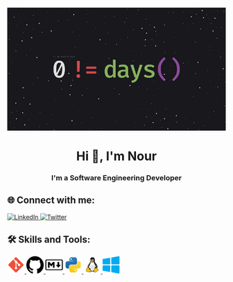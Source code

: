 <p align="center">
  <img src="back.jpg" alt="Background Image">
</p>

<h1 align="center">Hi 👋, I'm Nour</h1>
<h3 align="center">I'm a Software Engineering Developer</h3>

## 🌐 Connect with me:
<!-- أضف روابط حساباتك هنا مثل LinkedIn, Twitter, GitHub -->
<p align="left">
  <a href="https://linkedin.com/in/yourprofile" target="_blank">
    <img src="linkedin-svgrepo-com.svg" alt="LinkedIn" width="40" height="40">
  </a>
  <a href="https://twitter.com/yourprofile" target="_blank">
    <img src="twitter-svgrepo-com.svg" alt="Twitter" width="40" height="40">
  </a>
</p>

## 🛠️ Skills and Tools:
<p align="left">
  <a href="#" target="_blank">
    <img src="git-svgrepo-com.svg" alt="Git" width="40" height="40">
  </a>
  <a href="#" target="_blank">
    <img src="github-142-svgrepo-com.svg" alt="GitHub" width="40" height="40">
  </a>
  <a href="#" target="_blank">
    <img src="markdown-svgrepo-com.svg" alt="Markdown" width="40" height="40">
  </a>
  <a href="#" target="_blank">
    <img src="python-svgrepo-com.svg" alt="Python" width="40" height="40">
  </a>
  <a href="#" target="_blank">
    <img src="linux-svgrepo-com.svg" alt="Linux" width="40" height="40">
  </a>
  <a href="#" target="_blank">
    <img src="windows-applications-svgrepo-com.svg" alt="Windows" width="40" height="40">
  </a>
</p>
